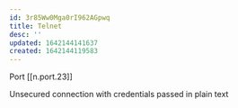 ```yaml
---
id: 3r85Ww0Mga0rI962AGpwq
title: Telnet
desc: ''
updated: 1642144141637
created: 1642144119583
---
```


Port [[n.port.23]]

Unsecured connection with credentials passed in plain text
